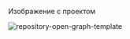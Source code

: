 Изображение с проектом

![repository-open-graph-template](https://github.com/user-attachments/assets/24d7307c-603c-4909-9be4-612de8de012c)
